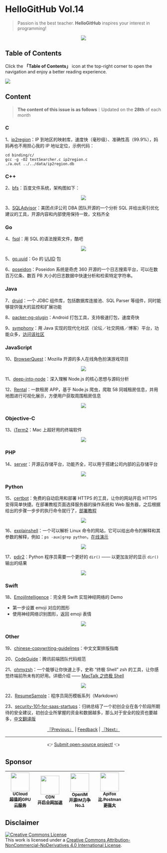 # HelloGitHub Vol.14
> Passion is the best teacher. **HelloGitHub** inspires your interest in programming!
<p align="center">
    <img src='https://raw.githubusercontent.com/521xueweihan/img_logo/master/logo/cover.jpg' style="max-width:100%;"></img>
</p>

## Table of Contents

Click the **「Table of Contents」** icon at the top-right corner to open the navigation and enjoy a better reading experience.

![](https://raw.githubusercontent.com/521xueweihan/img_logo/master/logo/catalog.png)

## Content
> **The content of this issue is as follows**｜Updated on the **28th** of each month

### C
1、[ip2region](https://hellogithub.com/en/periodical/statistics/click?target=https://github.com/lionsoul2014/ip2region)：IP 到地区的映射库，速度快（毫秒级）、准确性高（99.9%），妈妈再也不用担心我的 IP 地址定位，示例代码：
```
cd binding/c/
gcc -g -O2 testSearcher.c ip2region.c
./a.out ../../data/ip2region.db
```


### C++
2、[bfs](https://hellogithub.com/en/periodical/statistics/click?target=https://github.com/baidu/bfs)：百度文件系统，架构图如下：


<p align="center"><img src='https://raw.githubusercontent.com/521xueweihan/img/master/hellogithub/14/26562172.png' style="max-width:80%; max-height=80%;"></img></p>

3、[SQLAdvisor](https://hellogithub.com/en/periodical/statistics/click?target=https://github.com/Meituan-Dianping/SQLAdvisor)：美团点评公司 DBA 团队开源的一个分析 SQL 并给出索引优化建议的工具，开源内容和内部使用保持一致，文档齐全


### Go
4、[fsql](https://hellogithub.com/en/periodical/statistics/click?target=https://github.com/kashav/fsql)：用 SQL 的语法搜索文件，酷吧



<p align="center"><img src='https://raw.githubusercontent.com/521xueweihan/img/master/hellogithub/14/89662045.gif' style="max-width:80%; max-height=80%;"></img></p>

5、[go.uuid](https://hellogithub.com/en/periodical/statistics/click?target=https://github.com/satori/go.uuid)：Go 的 [UUID](http://baike.baidu.com/item/UUID) 包


6、[poseidon](https://hellogithub.com/en/periodical/statistics/click?target=https://github.com/Qihoo360/poseidon)：Poseidon 系统是奇虎 360 开源的一个日志搜索平台，可以在数百万亿条、数百 PB 大小的日志数据中快速分析和检索特定字符串。


### Java
7、[druid](https://hellogithub.com/en/periodical/statistics/click?target=https://github.com/alibaba/druid)：一个 JDBC 组件库，包括数据库连接池、SQL Parser 等组件，同时能够提供强大的监控和扩展功能


8、[packer-ng-plugin](https://hellogithub.com/en/periodical/statistics/click?target=https://github.com/mcxiaoke/packer-ng-plugin)：Android 打包工具，支持极速打包，速度奇快


9、[symphony](https://hellogithub.com/en/periodical/statistics/click?target=https://github.com/88250/symphony)：用 Java 实现的现代化社区（论坛／社交网络／博客）平台，功能众多，[访问该社区](https://hacpai.com/tag/Sym)


### JavaScript
10、[BrowserQuest](https://hellogithub.com/en/periodical/statistics/click?target=https://github.com/mozilla/BrowserQuest)：Mozilla 开源的多人在线角色扮演游戏项目



<p align="center"><img src='https://raw.githubusercontent.com/521xueweihan/img/master/hellogithub/14/2491285.png' style="max-width:80%; max-height=80%;"></img></p>

11、[deep-into-node](https://hellogithub.com/en/periodical/statistics/click?target=https://github.com/yjhjstz/deep-into-node)：深入理解 Node.js 的核心思想与源码分析


12、[Rental](https://hellogithub.com/en/periodical/statistics/click?target=https://github.com/answershuto/Rental)：一款租房 APP，基于 Node.js 爬虫，爬取 58 同城租房信息，并用地图进行可视化展示，方便用户获取周围租房信息



<p align="center"><img src='https://raw.githubusercontent.com/521xueweihan/img/master/hellogithub/14/70337112.png' style="max-width:80%; max-height=80%;"></img></p>

### Objective-C
13、[iTerm2](https://hellogithub.com/en/periodical/statistics/click?target=https://github.com/gnachman/iTerm2)：Mac 上超好用的终端软件



<p align="center"><img src='https://raw.githubusercontent.com/521xueweihan/img/master/hellogithub/14/1580036.png' style="max-width:80%; max-height=80%;"></img></p>

### PHP
14、[server](https://hellogithub.com/en/periodical/statistics/click?target=https://github.com/nextcloud/server)：开源云存储平台，功能齐全，可以用于搭建公司内部的云存储平台



<p align="center"><img src='https://raw.githubusercontent.com/521xueweihan/img/master/hellogithub/14/60243197.png' style="max-width:80%; max-height=80%;"></img></p>

### Python
15、[certbot](https://hellogithub.com/en/periodical/statistics/click?target=https://github.com/certbot/certbot)：免费的自动启用和部署 HTTPS 的工具，让你的网站开启 HTTPS 变得简单快捷。在部署教程页面选择服务器的操作系统和 Web 服务器，之后根据给出的步骤一步步的执行命令就行了，[部署教程](https://certbot.eff.org/)



<p align="center"><img src='https://raw.githubusercontent.com/521xueweihan/img/master/hellogithub/14/26516210.png' style="max-width:80%; max-height=80%;"></img></p>

16、[explainshell](https://hellogithub.com/en/periodical/statistics/click?target=https://github.com/idank/explainshell)：一个可以解析 Linux 命令的网站，它可以给出命令的解释和其参数的解释，例如：`ps -aux|grep python`，[在线演示](https://www.explainshell.com/)



<p align="center"><img src='https://raw.githubusercontent.com/521xueweihan/img/master/hellogithub/14/12484808.png' style="max-width:80%; max-height=80%;"></img></p>

17、[pdir2](https://hellogithub.com/en/periodical/statistics/click?target=https://github.com/laike9m/pdir2)：Python 程序员需要一个更好的 `dir()` —— 以更加友好的显示 `dir()` 输出的结果



<p align="center"><img src='https://raw.githubusercontent.com/521xueweihan/img/master/hellogithub/14/83316119.gif' style="max-width:80%; max-height=80%;"></img></p>

### Swift
18、[EmojiIntelligence](https://hellogithub.com/en/periodical/statistics/click?target=https://github.com/BilalReffas/EmojiIntelligence)：完全用 Swift 实现神经网络的 Demo
- 第一步设置 emoji 对应的图形
- 使用神经网络识别图形，返回 emoji 表情



<p align="center"><img src='https://raw.githubusercontent.com/521xueweihan/img/master/hellogithub/14/87763802.gif' style="max-width:80%; max-height=80%;"></img></p>

### Other
19、[chinese-copywriting-guidelines](https://hellogithub.com/en/periodical/statistics/click?target=https://github.com/sparanoid/chinese-copywriting-guidelines)：中文文案排版指南


20、[CodeGuide](https://hellogithub.com/en/periodical/statistics/click?target=https://github.com/AlloyTeam/CodeGuide)：腾讯前端团队代码规范


21、[ohmyzsh](https://hellogithub.com/en/periodical/statistics/click?target=https://github.com/ohmyzsh/ohmyzsh)：一个能够让你快速上手，史称 “终极 Shell” zsh 的工具，让你感觉终端前所未有的好用。详细介绍 —— [MacTalk 之终极 Shell](http://macshuo.com/?p=676)


<p align="center"><img src='https://raw.githubusercontent.com/521xueweihan/img/master/hellogithub/14/291137.png' style="max-width:80%; max-height=80%;"></img></p>

22、[ResumeSample](https://hellogithub.com/en/periodical/statistics/click?target=https://github.com/geekcompany/ResumeSample)：程序员简历模板系列（Markdown）


23、[security-101-for-saas-startups](https://hellogithub.com/en/periodical/statistics/click?target=https://github.com/forter/security-101-for-saas-startups)：归纳总结了一个初创企业在各个阶段所期待的安全建议，初创企业所掌握的资金和数据越多，那么对于安全的投资也要越多，[中文翻译版](https://github.com/forter/security-101-for-saas-startups/blob/chinese/readme.md)




<p align="center">
    <a href="https://github.com/521xueweihan/HelloGitHub/blob/master/content/en/HelloGitHub13.md">『Previous』</a> | <a href='https://github.com/521xueweihan/HelloGitHub/issues/899'>Feedback</a> | <a href="https://github.com/521xueweihan/HelloGitHub/blob/master/content/en/HelloGitHub15.md">『Next』</a>
</p>

---
<p align="center">
    👉 <a href='https://hellogithub.com/en/periodical'>Submit open-source project!</a> 👈<br>
</p>

## Sponsor


<table>
  <thead>
    <tr>
      <th align="center" style="width: 80px;">
        <a href="https://www.compshare.cn/?utm_term=logo&utm_campaign=hellogithub&utm_source=otherdsp&utm_medium=display&ytag=logo_hellogithub_otherdsp_display">          <img src="https://raw.githubusercontent.com/521xueweihan/img_logo/master/logo/ucloud.png" width="60px"><br>
          <sub>UCloud</sub><br>
          <sub>超值的GPU云服务</sub>
        </a>
      </th>
      <th align="center" style="width: 80px;">
        <a href="https://www.upyun.com/?from=hellogithub">
          <img src="https://raw.githubusercontent.com/521xueweihan/img_logo/master/logo/upyun.png" width="60px"><br>
          <sub>CDN</sub><br>
          <sub>开启全网加速</sub>
        </a>
      </th>
      <th align="center" style="width: 80px;">
        <a href="https://github.com/OpenIMSDK/Open-IM-Server">
          <img src="https://raw.githubusercontent.com/521xueweihan/img_logo/master/logo/im.png" width="60px"><br>
          <sub>OpenIM</sub><br>
          <sub>开源IM力争No.1</sub>
        </a>
      </th>
      <th align="center" style="width: 80px;">
        <a href="https://apifox.cn/a103hello">
          <img src="https://raw.githubusercontent.com/521xueweihan/img_logo/master/logo/apifox.png" width="60px"><br>
          <sub>Apifox</sub><br>
          <sub>比 Postman 更强大</sub>
        </a>
      </th>
    </tr>
  </thead>
</table>


## Disclaimer
<a rel="license" href="https://creativecommons.org/licenses/by-nc-nd/4.0/"><img alt="Creative Commons License" style="border-width: 0" src="https://licensebuttons.net/l/by-nc-nd/4.0/88x31.png"></a><br>
This work is licensed under a <a rel="license" href="https://creativecommons.org/licenses/by-nc-nd/4.0/">Creative Commons Attribution-NonCommercial-NoDerivatives 4.0 International License</a>.
